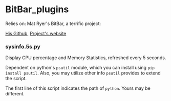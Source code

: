 # BitBar_plugins

Relies on: Mat Ryer's BitBar, a terrific project:

[His Github](https://github.com/matryer/bitbar), [Project's website]( https://getbitbar.com)

### sysinfo.5s.py
Display CPU percentage and Memory Statistics, refreshed every 5 seconds.

Dependent on python's `psutil` module, which you can install using `pip install psutil`. Also, you may utilize other info `psutil` provides to extend the script.

The first line of this script indicates the path of `python`. Yours may be different.
